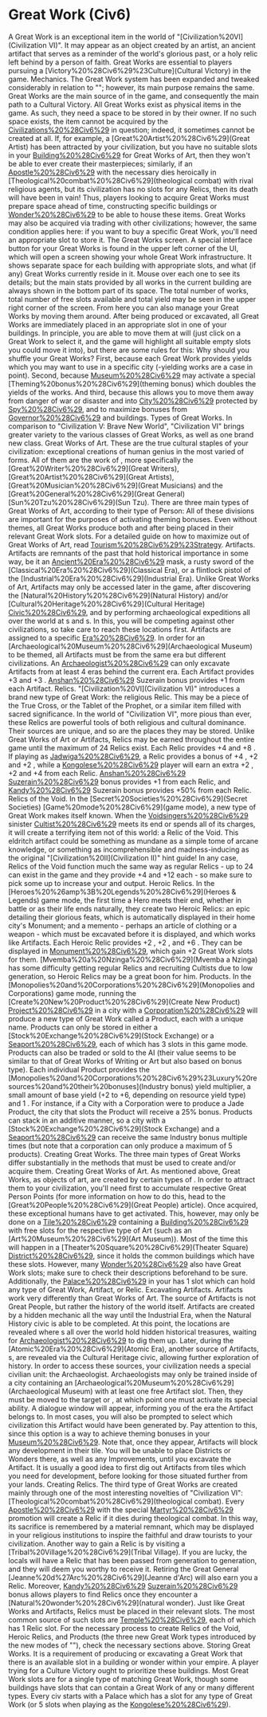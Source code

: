 # Great Work (Civ6)

A Great Work is an exceptional item in the world of "[Civilization%20VI](Civilization VI)". It may appear as an object created by an artist, an ancient artifact that serves as a reminder of the world's glorious past, or a holy relic left behind by a person of faith. Great Works are essential to players pursuing a [Victory%20%28Civ6%29%23Culture](Cultural Victory) in the game.
Mechanics.
The Great Work system has been expanded and tweaked considerably in relation to ""; however, its main purpose remains the same. Great Works are the main source of in the game, and consequently the main path to a Cultural Victory.
All Great Works exist as physical items in the game. As such, they need a space to be stored in by their owner. If no such space exists, the item cannot be acquired by the [Civilizations%20%28Civ6%29](civilization) in question; indeed, it sometimes cannot be created at all. If, for example, a [Great%20Artist%20%28Civ6%29](Great Artist) has been attracted by your civilization, but you have no suitable slots in your [Building%20%28Civ6%29](buildings) for Great Works of Art, then they won't be able to ever create their masterpieces; similarly, if an [Apostle%20%28Civ6%29](Apostle) with the necessary dies heroically in [Theological%20combat%20%28Civ6%29](theological combat) with rival religious agents, but its civilization has no slots for any Relics, then its death will have been in vain! Thus, players looking to acquire Great Works must prepare space ahead of time, constructing specific buildings or [Wonder%20%28Civ6%29](wonders) to be able to house these items.
Great Works may also be acquired via trading with other civilizations; however, the same condition applies here: if you want to buy a specific Great Work, you'll need an appropriate slot to store it.
The Great Works screen.
A special interface button for your Great Works is found in the upper left corner of the UI, which will open a screen showing your whole Great Work infrastructure. It shows separate space for each building with appropriate slots, and what (if any) Great Works currently reside in it. Mouse over each one to see its details; but the main stats provided by all works in the current building are always shown in the bottom part of its space. The total number of works, total number of free slots available and total yield may be seen in the upper right corner of the screen.
From here you can also manage your Great Works by moving them around. After being produced or excavated, all Great Works are immediately placed in an appropriate slot in one of your buildings. In principle, you are able to move them at will (just click on a Great Work to select it, and the game will highlight all suitable empty slots you could move it into), but there are some rules for this:
Why should you shuffle your Great Works? First, because each Great Work provides yields which you may want to use in a specific city (-yielding works are a case in point). Second, because [Museum%20%28Civ6%29](Museums) may activate a special [Theming%20bonus%20%28Civ6%29](theming bonus) which doubles the yields of the works. And third, because this allows you to move them away from danger of war or disaster and into [City%20%28Civ6%29](cities) protected by [Spy%20%28Civ6%29](Spies), and to maximize bonuses from [Governor%20%28Civ6%29](Governors) and buildings.
Types of Great Works.
In comparison to "Civilization V: Brave New World", "Civilization VI" brings greater variety to the various classes of Great Works, as well as one brand new class.
Great Works of Art.
These are the true cultural staples of your civilization: exceptional creations of human genius in the most varied of forms. All of them are the work of , more specifically the [Great%20Writer%20%28Civ6%29](Great Writers), [Great%20Artist%20%28Civ6%29](Great Artists), [Great%20Musician%20%28Civ6%29](Great Musicians) and the [Great%20General%20%28Civ6%29](Great General) [Sun%20Tzu%20%28Civ6%29](Sun Tzu). There are three main types of Great Works of Art, according to their type of Person:
All of these divisions are important for the purposes of activating theming bonuses. Even without themes, all Great Works produce both and after being placed in their relevant Great Work slots. For a detailed guide on how to maximize out of Great Works of Art, read [Tourism%20%28Civ6%29%23Strategy](here).
Artifacts.
 Artifacts are remnants of the past that hold historical importance in some way, be it an [Ancient%20Era%20%28Civ6%29](ancient) mask, a rusty sword of the [Classical%20Era%20%28Civ6%29](Classical Era), or a flintlock pistol of the [Industrial%20Era%20%28Civ6%29](Industrial Era). Unlike Great Works of Art, Artifacts may only be accessed later in the game, after discovering the [Natural%20History%20%28Civ6%29](Natural History) and/or [Cultural%20Heritage%20%28Civ6%29](Cultural Heritage) [Civic%20%28Civ6%29](civics), and by performing archaeological expeditions all over the world at s and s. In this, you will be competing against other civilizations, so take care to reach these locations first.
 Artifacts are assigned to a specific [Era%20%28Civ6%29](era). In order for an [Archaeological%20Museum%20%28Civ6%29](Archaeological Museum) to be themed, all Artifacts must be from the same era but different civilizations. An [Archaeologist%20%28Civ6%29](Archaeologist) can only excavate Artifacts from at least 4 eras behind the current era.
Each Artifact provides +3 and +3 .
[Anshan%20%28Civ6%29](Anshan's) Suzerain bonus provides +1 from each Artifact.
Relics.
"[Civilization%20VI](Civilization VI)" introduces a brand new type of Great Work: the religious Relic. This may be a piece of the True Cross, or the Tablet of the Prophet, or a similar item filled with sacred significance. In the world of "Civilization VI", more pious than ever, these Relics are powerful tools of both religious and cultural dominance. Their sources are unique, and so are the places they may be stored. Unlike Great Works of Art or Artifacts, Relics may be earned throughout the entire game until the maximum of 24 Relics exist.
Each Relic provides +4 and +8 . If playing as [Jadwiga%20%28Civ6%29](Jadwiga), a Relic provides a bonus of +4 , +2 and +2 , while a [Kongolese%20%28Civ6%29](Kongolese) player will earn an extra +2 , +2 and +4 from each Relic. [Anshan%20%28Civ6%29](Anshan's) [Suzerain%20%28Civ6%29](Suzerain) bonus provides +1 from each Relic, and [Kandy%20%28Civ6%29](Kandy's) Suzerain bonus provides +50% from each Relic.
Relics of the Void.
In the [Secret%20Societies%20%28Civ6%29](Secret Societies) [Game%20mode%20%28Civ6%29](game mode), a new type of Great Work makes itself known. When the [Voidsingers%20%28Civ6%29](Voidsingers') sinister [Cultist%20%28Civ6%29](Cultist) meets its end or spends all of its charges, it will create a terrifying item not of this world: a Relic of the Void. This eldritch artifact could be something as mundane as a simple tome of arcane knowledge, or something as incomprehensible and madness-inducing as the original "[Civilization%20II](Civilization II)" hint guide! In any case, Relics of the Void function much the same way as regular Relics - up to 24 can exist in the game and they provide +4 and +12 each - so make sure to pick some up to increase your and output.
Heroic Relics.
In the [Heroes%20%26amp%3B%20Legends%20%28Civ6%29](Heroes &amp; Legends) game mode, the first time a Hero meets their end, whether in battle or as their life ends naturally, they create two Heroic Relics: an epic detailing their glorious feats, which is automatically displayed in their home city's Monument; and a memento - perhaps an article of clothing or a weapon - which must be excavated before it is displayed, and which works like Artifacts.
Each Heroic Relic provides +2 , +2 , and +6 . They can be displayed in [Monument%20%28Civ6%29](Monuments), which gain +2 Great Work slots for them.
[Mvemba%20a%20Nzinga%20%28Civ6%29](Mvemba a Nzinga) has some difficulty getting regular Relics and recruiting Cultists due to low generation, so Heroic Relics may be a great boon for him.
Products.
In the [Monopolies%20and%20Corporations%20%28Civ6%29](Monopolies and Corporations) game mode, running the [Create%20New%20Product%20%28Civ6%29](Create New Product) [Project%20%28Civ6%29](project) in a city with a [Corporation%20%28Civ6%29](Corporation) will produce a new type of Great Work called a Product, each with a unique name. Products can only be stored in either a [Stock%20Exchange%20%28Civ6%29](Stock Exchange) or a [Seaport%20%28Civ6%29](Seaport), each of which has 3 slots in this game mode. Products can also be traded or sold to the AI (their value seems to be similar to that of Great Works of Writing or Art but also based on bonus type).
Each individual Product provides the [Monopolies%20and%20Corporations%20%28Civ6%29%23Luxury%20resources%20and%20their%20bonuses](Industry bonus) yield multiplier, a small amount of base yield (+2 to +6, depending on resource yield type) and 1 . For instance, if a City with a Corporation were to produce a Jade Product, the city that slots the Product will receive a 25% bonus. Products can stack in an additive manner, so a city with a [Stock%20Exchange%20%28Civ6%29](Stock Exchange) and a [Seaport%20%28Civ6%29](Seaport) can receive the same Industry bonus multiple times (but note that a corporation can only produce a maximum of 5 products).
Creating Great Works.
The three main types of Great Works differ substantially in the methods that must be used to create and/or acquire them.
Creating Great Works of Art.
As mentioned above, Great Works, as objects of art, are created by certain types of . In order to attract them to your civilization, you'll need first to accumulate respective Great Person Points (for more information on how to do this, head to the [Great%20People%20%28Civ6%29](Great People) article).
Once acquired, these exceptional humans have to get activated. This, however, may only be done on a [Tile%20%28Civ6%29](tile) containing a [Building%20%28Civ6%29](building) with free slots for the respective type of Art (such as an [Art%20Museum%20%28Civ6%29](Art Museum)). Most of the time this will happen in a [Theater%20Square%20%28Civ6%29](Theater Square) [District%20%28Civ6%29](district), since it holds the common buildings which have these slots. However, many [Wonder%20%28Civ6%29](Wonders) also have Great Work slots; make sure to check their descriptions beforehand to be sure. Additionally, the [Palace%20%28Civ6%29](Palace) in your has 1 slot which can hold any type of Great Work, Artifact, or Relic.
Excavating Artifacts.
 Artifacts work very differently than Great Works of Art. The source of Artifacts is not Great People, but rather the history of the world itself. Artifacts are created by a hidden mechanic all the way until the Industrial Era, when the Natural History civic is able to be completed. At this point, the locations are revealed where s all over the world hold hidden historical treasures, waiting for [Archaeologist%20%28Civ6%29](Archaeologists) to dig them up. Later, during the [Atomic%20Era%20%28Civ6%29](Atomic Era), another source of Artifacts, s, are revealed via the Cultural Heritage civic, allowing further exploration of history.
In order to access these sources, your civilization needs a special civilian unit: the Archaeologist. Archaeologists may only be trained inside of a city containing an [Archaeological%20Museum%20%28Civ6%29](Archaeological Museum) with at least one free Artifact slot. Then, they must be moved to the target or , at which point one must activate its special ability. A dialogue window will appear, informing you of the era the Artifact belongs to. In most cases, you will also be prompted to select which civilization this Artifact would have been generated by. Pay attention to this, since this option is a way to achieve theming bonuses in your [Museum%20%28Civ6%29](Museums).
Note that, once they appear, Artifacts will block any development in their tile. You will be unable to place Districts or Wonders there, as well as any Improvements, until you excavate the Artifact. It is usually a good idea to first dig out Artifacts from tiles which you need for development, before looking for those situated further from your lands.
Creating Relics.
The third type of Great Works are created mainly through one of the most interesting novelties of "Civilization VI": [Theological%20combat%20%28Civ6%29](theological combat). Every [Apostle%20%28Civ6%29](Apostle) with the special [Martyr%20%28Civ6%29](Martyr) promotion will create a Relic if it dies during theological combat. In this way, its sacrifice is remembered by a material remnant, which may be displayed in your religious institutions to inspire the faithful and draw tourists to your civilization.
Another way to gain a Relic is by visiting a [Tribal%20Village%20%28Civ6%29](Tribal Village). If you are lucky, the locals will have a Relic that has been passed from generation to generation, and they will deem you worthy to receive it. Retiring the Great General [Jeanne%20d%27Arc%20%28Civ6%29](Jeanne d'Arc) will also earn you a Relic. Moreover, [Kandy%20%28Civ6%29](Kandy's) [Suzerain%20%28Civ6%29](Suzerain) bonus allows players to find Relics once they encounter a [Natural%20wonder%20%28Civ6%29](natural wonder).
Just like Great Works and Artifacts, Relics must be placed in their relevant slots. The most common source of such slots are [Temple%20%28Civ6%29](Temples), each of which has 1 Relic slot.
For the necessary process to create Relics of the Void, Heroic Relics, and Products (the three new Great Work types introduced by the new modes of ""), check the necessary sections above.
Storing Great Works.
It is a requirement of producing or excavating a Great Work that there is an available slot in a building or wonder within your empire. A player trying for a Culture Victory ought to prioritize these buildings.
Most Great Work slots are for a single type of matching Great Work, though some buildings have slots that can contain a Great Work of any or many different types. Every civ starts with a Palace which has a slot for any type of Great Work (or 5 slots when playing as the [Kongolese%20%28Civ6%29](Kongolese)).